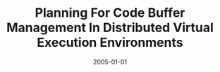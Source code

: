 ---
title: "Planning For Code Buffer Management In Distributed Virtual Execution Environments"
date: 2005-01-01
venue: "Proceedings of the 1st International Conference on Virtual Execution Environments, VEE 2005, Chicago, IL, USA, June 11-12, 2005"
paperurl: https://doi.org/10.1145/1064979.1064994
authors: "Shukang Zhou, Bruce R Childers and Mary Lou Soffa"
awards: ""
---